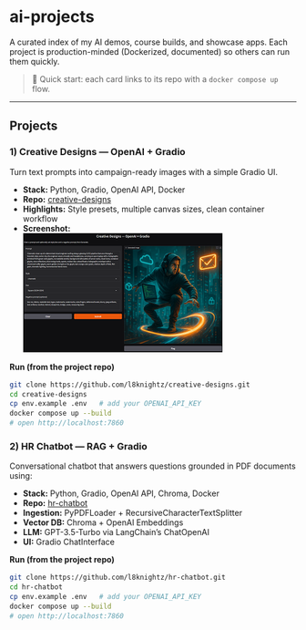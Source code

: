 # ai-projects
A curated index of my AI demos, course builds, and showcase apps. Each project is production-minded (Dockerized, documented) so others can run them quickly.

> 🧭 Quick start: each card links to its repo with a `docker compose up` flow.

---

## Projects

### 1) Creative Designs — OpenAI + Gradio
Turn text prompts into campaign-ready images with a simple Gradio UI.
- **Stack:** Python, Gradio, OpenAI API, Docker
- **Repo:** [creative-designs](https://github.com/l8knightz/creative-designs)
- **Highlights:** Style presets, multiple canvas sizes, clean container workflow
- **Screenshot:**  
  ![Creative Designs](assets/creative-designs-thumb.png)

**Run (from the project repo)**
```bash
git clone https://github.com/l8knightz/creative-designs.git
cd creative-designs
cp env.example .env   # add your OPENAI_API_KEY
docker compose up --build
# open http://localhost:7860
```

### 2) HR Chatbot — RAG + Gradio
Conversational chatbot that answers questions grounded in PDF documents using:
- **Stack:** Python, Gradio, OpenAI API, Chroma, Docker
- **Repo:** [hr-chatbot](https://github.com/l8knightz/hr-chatbot) 
- **Ingestion:** PyPDFLoader + RecursiveCharacterTextSplitter
- **Vector DB:** Chroma + OpenAI Embeddings
- **LLM:** GPT-3.5-Turbo via LangChain’s ChatOpenAI
- **UI:** Gradio ChatInterface

**Run (from the project repo)**
```bash
git clone https://github.com/l8knightz/hr-chatbot.git
cd hr-chatbot
cp env.example .env   # add your OPENAI_API_KEY
docker compose up --build
# open http://localhost:7860
```
